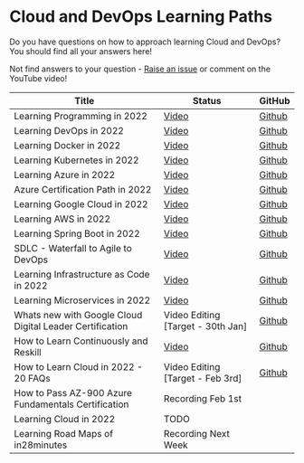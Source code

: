 # Cloud and DevOps Learning Paths

Do you have questions on how to approach learning Cloud and DevOps? You should find all your answers here!

Not find answers to your question - [Raise an issue](https://github.com/in28minutes/learning-paths-cloud-and-devops/issues) or comment on the YouTube video!

| Title  | Status |  GitHub|
| ------------- | ------------- | ------------- |
| Learning Programming in 2022  | [Video](https://www.youtube.com/watch?v=iR-_id4BN1k) | [Github](https://github.com/in28minutes/learning-paths-cloud-and-devops/blob/main/programming/learn-programming.md)|
| Learning DevOps in 2022  | [Video](https://youtu.be/OrJ7_3kkYT8) | [Github](https://github.com/in28minutes/learning-paths-cloud-and-devops/blob/main/devops/learning-devops.md)|
| Learning Docker in 2022 | [Video](https://youtu.be/cJriFzEo1i8) |  [Github](https://github.com/in28minutes/learning-paths-cloud-and-devops/blob/main/devops/learning-docker.md)|
| Learning Kubernetes in 2022 | [Video](https://youtu.be/6h3ka_qHCrk) |  [Github](https://github.com/in28minutes/learning-paths-cloud-and-devops/blob/main/devops/learning-kubernetes.md)|
| Learning Azure in 2022 | [Video](https://youtu.be/c7SJCg87Ywo) |  [Github](https://github.com/in28minutes/learning-paths-cloud-and-devops/blob/main/azure/learning-azure.md)|
| Azure Certification Path in 2022 | [Video](https://youtu.be/n8c3FWkr8jA) |  [Github](https://github.com/in28minutes/learning-paths-cloud-and-devops/blob/main/azure/azure-certifications-path.md)|
|Learning Google Cloud in 2022 | [Video](https://youtu.be/CPzoyGCAGYs)|  [Github](https://github.com/in28minutes/learning-paths-cloud-and-devops/blob/main/google-cloud/learning-google-cloud.md)|
|Learning AWS in 2022| [Video](https://youtu.be/rq8qvAs27rg) |  [Github](https://github.com/in28minutes/learning-paths-cloud-and-devops/blob/main/aws/learning-aws.md)|
|Learning Spring Boot in 2022| [Video](https://youtu.be/YNEUMmtO_6k) |[Github](https://github.com/in28minutes/learning-paths-cloud-and-devops/blob/main/spring-boot/learning-spring-boot.md)|
|SDLC - Waterfall to Agile to DevOps | [Video](https://youtu.be/hnk006-Vw9g) |[Github](https://github.com/in28minutes/learning-paths-cloud-and-devops/blob/main/sdlc-agile.md)|
|Learning Infrastructure as Code in 2022|[Video](https://youtu.be/d_FFwManbuU)|[Github](https://github.com/in28minutes/learning-paths-cloud-and-devops/blob/main/devops/learning-infrastructure-as-code.md)|
|Learning Microservices in 2022|[Video](https://youtu.be/6f6zHWgM4WE)|[Github](https://github.com/in28minutes/learning-paths-cloud-and-devops/blob/main/architectures/learning-microservices.md)|
|Whats new with Google Cloud Digital Leader Certification|Video Editing [Target - 30th Jan]|[Github](https://github.com/in28minutes/learning-paths-cloud-and-devops/blob/main/google-cloud/whats-new-cloud-digital-leader.md)|
|How to Learn Continuously and Reskill|[Video](https://youtu.be/DvkMj1ArOKY)|[Github](https://github.com/in28minutes/learning-paths-cloud-and-devops/blob/main/general/how-to-continuously-learn.md)|
|How to Learn Cloud in 2022 - 20 FAQs |Video Editing [Target - Feb 3rd]|[Github](https://github.com/in28minutes/learning-paths-cloud-and-devops/blob/main/general/learning-cloud-faqs.md)|
|How to Pass AZ-900 Azure Fundamentals Certification|Recording Feb 1st||
|Learning Cloud in 2022|TODO||
|Learning Road Maps of in28minutes|Recording Next Week||
